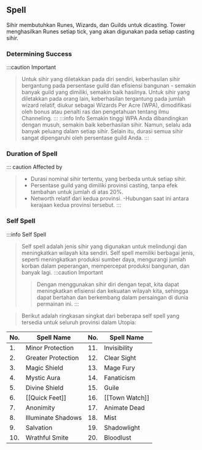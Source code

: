 
## Spell
 Sihir membutuhkan Runes, Wizards, dan Guilds untuk dicasting. Tower menghasilkan Runes setiap tick, yang akan digunakan pada setiap casting sihir.

### Determining Success

:::caution Important
>Untuk sihir yang diletakkan pada diri sendiri, keberhasilan sihir bergantung pada persentase guild dan efisiensi bangunan - semakin banyak guild yang dimiliki, semakin baik hasilnya. Untuk sihir yang diletakkan pada orang lain, keberhasilan tergantung pada jumlah wizard relatif, diukur sebagai Wizards Per Acre (WPA), dimodifikasi oleh bonus atau penalti ras dan pengetahuan tentang ilmu Channeling.
:::
:::info Info
>Semakin tinggi WPA Anda dibandingkan dengan musuh, semakin baik keberhasilan sihir. Namun, selalu ada banyak peluang dalam setiap sihir. Selain itu, durasi semua sihir sangat dipengaruhi oleh persentase guild Anda.
:::

### Duration of Spell

::: caution Affected by
>- Durasi nominal sihir tertentu, yang berbeda untuk setiap sihir.
>- Persentase guild yang dimiliki provinsi casting, tanpa efek tambahan untuk jumlah di atas 20%.
>- Networth relatif dari kedua provinsi.
>-Hubungan saat ini antara kerajaan kedua provinsi tersebut.
:::

### Self Spell

:::info Self Spell
>Self spell adalah jenis sihir yang digunakan untuk melindungi dan meningkatkan wilayah kita sendiri. Self spell memiliki berbagai jenis, seperti meningkatkan produksi sumber daya, mengurangi jumlah korban dalam peperangan, mempercepat produksi bangunan, dan banyak lagi.
>:::caution Important
> >Dengan menggunakan sihir diri dengan tepat, kita dapat meningkatkan efisiensi dan kekuatan wilayah kita, sehingga dapat bertahan dan berkembang dalam persaingan di dunia permainan ini.
:::

>Berikut adalah ringkasan singkat dari beberapa self spell yang tersedia untuk seluruh provinsi dalam Utopia:

No.| Spell Name| No.| Spell Name
---|----------------|---|---
1.| Minor Protection|11.|Invisibility
2.|Greater Protection|12.|Clear Sight
3.|Magic Shield|13.|Mage Fury
4.| Mystic Aura|14.|Fanaticism
5.|Divine Shield|15.|Guile
6.|[[Quick Feet]]|16.|[[Town Watch]]
7.|Anonimity|17.|Animate Dead
8.|Illuminate Shadows|18.|Mist
9.|Salvation|19.|Shadowlight
10.|Wrathful Smite|20.|Bloodlust

